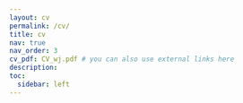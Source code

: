 ```yaml
---
layout: cv
permalink: /cv/
title: cv
nav: true
nav_order: 3
cv_pdf: CV_wj.pdf # you can also use external links here
description:
toc:
  sidebar: left
---
```


